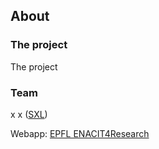 ## About

### The  project

The project

### Team

x x ([SXL](https://www.epfl.ch/labs/sxl/))

Webapp: [EPFL ENACIT4Research](https://www.epfl.ch/schools/enac/about/data-at-enac/enac-it4research/)
